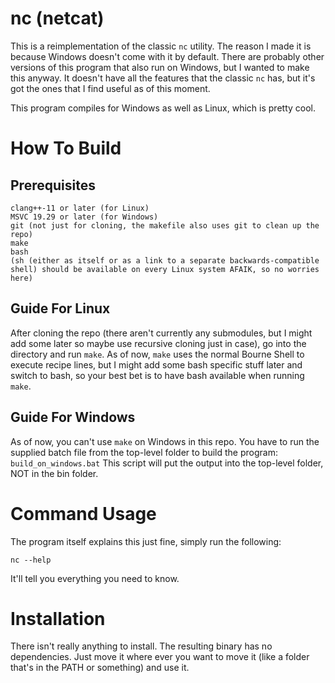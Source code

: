 # nc (netcat)

This is a reimplementation of the classic ```nc``` utility. The reason I made it is because Windows doesn't come with it by default. There are probably other versions of this program that also run on Windows, but I wanted to make this anyway.
It doesn't have all the features that the classic ```nc``` has, but it's got the ones that I find useful as of this moment.

This program compiles for Windows as well as Linux, which is pretty cool.

# How To Build

## Prerequisites

```
clang++-11 or later (for Linux)
MSVC 19.29 or later (for Windows)
git (not just for cloning, the makefile also uses git to clean up the repo)
make
bash
(sh (either as itself or as a link to a separate backwards-compatible shell) should be available on every Linux system AFAIK, so no worries here)
```

## Guide For Linux

After cloning the repo (there aren't currently any submodules, but I might add some later so maybe use recursive cloning just in case), go into the directory and run ```make```. As of now, ```make``` uses the normal Bourne Shell to execute recipe lines, but I might add some bash specific stuff later and switch to bash, so your best bet is to have bash available when running ```make```.

## Guide For Windows

As of now, you can't use ```make``` on Windows in this repo. You have to run the supplied batch file from the top-level folder to build the program: ```build_on_windows.bat```
This script will put the output into the top-level folder, NOT in the bin folder.

# Command Usage

The program itself explains this just fine, simply run the following:
```
nc --help
```
It'll tell you everything you need to know.

# Installation

There isn't really anything to install. The resulting binary has no dependencies. Just move it where ever you want to move it (like a folder that's in the PATH or something) and use it.
